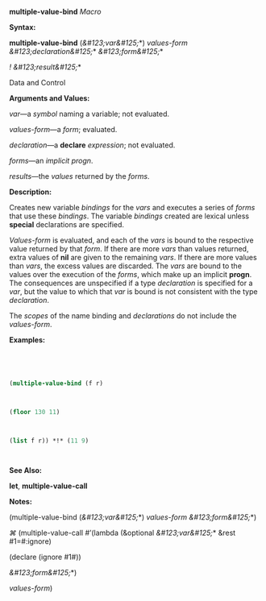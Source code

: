 **multiple-value-bind** *Macro* 



**Syntax:** 



**multiple-value-bind** (*\&#123;var\&#125;*\*) *values-form \&#123;declaration\&#125;*\* *\&#123;form\&#125;*\* 



*! \&#123;result\&#125;*\* 



Data and Control 



 



 



**Arguments and Values:** 



*var*—a *symbol* naming a variable; not evaluated. 



*values-form*—a *form*; evaluated. 



*declaration*—a **declare** *expression*; not evaluated. 



*forms*—an *implicit progn*. 



*results*—the *values* returned by the *forms*. 



**Description:** 



Creates new variable *bindings* for the *vars* and executes a series of *forms* that use these *bindings*. The variable *bindings* created are lexical unless **special** declarations are specified. 



*Values-form* is evaluated, and each of the *vars* is bound to the respective value returned by that *form*. If there are more *vars* than values returned, extra values of **nil** are given to the remaining *vars*. If there are more values than *vars*, the excess values are discarded. The *vars* are bound to the values over the execution of the *forms*, which make up an implicit **progn**. The consequences are unspecified if a type *declaration* is specified for a *var*, but the value to which that *var* is bound is not consistent with the type *declaration*. 



The *scopes* of the name binding and *declarations* do not include the *values-form*. 



**Examples:**
```lisp
 



(multiple-value-bind (f r) 



(floor 130 11) 



(list f r)) *!* (11 9) 




```
**See Also:** 



**let**, **multiple-value-call** 



**Notes:** 



(multiple-value-bind (*\&#123;var\&#125;*\*) *values-form \&#123;form\&#125;*\*) 



*⌘* (multiple-value-call #’(lambda (&optional *\&#123;var\&#125;*\* &rest #1=#:ignore) 



(declare (ignore #1#)) 



*\&#123;form\&#125;*\*) 



*values-form*) 







 



 



